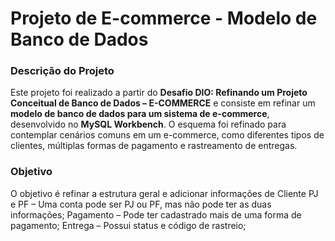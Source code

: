 # Projeto de E-commerce - Modelo de Banco de Dados

### Descrição do Projeto
Este projeto foi realizado a partir do **Desafio DIO: Refinando um Projeto Conceitual de Banco de Dados – E-COMMERCE** e consiste em refinar um **modelo de banco de dados para um sistema de e-commerce**, desenvolvido no **MySQL Workbench**. O esquema foi refinado para contemplar cenários comuns em um e-commerce, como diferentes tipos de clientes, múltiplas formas de pagamento e rastreamento de entregas.

### Objetivo 
O objetivo é refinar a estrutura geral e adicionar informações de Cliente PJ e PF – Uma conta pode ser PJ ou PF, mas não pode ter as duas informações; Pagamento – Pode ter cadastrado mais de uma forma de pagamento; Entrega – Possui status e código de rastreio;

